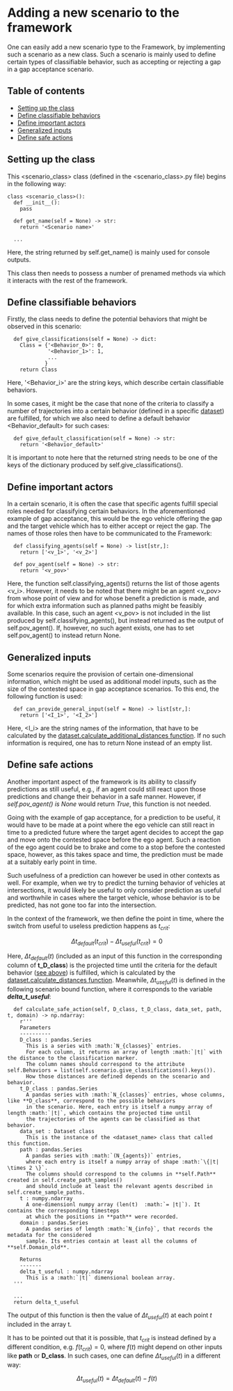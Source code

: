 # Adding a new scenario to the framework
One can easily add a new scenario type to the Framework, by implementing such a scenario as a new class. Such a scenario is mainly used to define certain types of classifiable behavior, such as accepting or rejecting a gap in a gap acceptance scenario.

## Table of contents
- [Setting up the class](#setting-up-the-class)
- [Define classifiable behaviors](#define-classifiable-behaviors)
- [Define important actors](#define-important-actors)
- [Generalized inputs](#generalized-inputs)
- [Define safe actions](#define-safe-actions)


## Setting up the class

This <scenario_class> class (defined in the <scenario_class>.py file) begins in the following way:
```
class <scenario_class>():
  def __init__():
    pass

  def get_name(self = None) -> str:
    return '<Scenario name>'

  ...
```
Here, the string returned by self.get_name() is mainly used for console outputs.

This class then needs to possess a number of prenamed methods via which it interacts with the rest of the framework.

## Define classifiable behaviors
Firstly, the class needs to define the potential behaviors that might be observed in this scenario:
```
  def give_classifications(self = None) -> dict:
    Class = {'<Behavior_0>': 0,
             '<Behavior_1>': 1,
             ...
            }
    return Class
```
Here, '<Behavior_i>' are the string keys, which describe certain classifiable behaviors.

In some cases, it might be the case that none of the criteria to classify a number of trajectories into a certain behavior (defined in a specific [dataset](https://github.com/julianschumann/General-Framework/tree/main/Framework/Data_sets)) are fulfilled, for which we also need to define a default behavior <Behavior_default> for such cases:
```
  def give_default_classification(self = None) -> str:
    return '<Behavior_default>'
```
It is important to note here that the returned string needs to be one of the keys of the dictionary produced by self.give_classifications().

## Define important actors
In a certain scenario, it is often the case that specific agents fulfill special roles needed for classifying certain behaviors. In the aforementioned example of gap acceptance, this would be 
the ego vehicle offering the gap and the target vehicle which has to either accept or reject the gap.
The names of those roles then have to be communicated to the Framework:
```
  def classifying_agents(self = None) -> list[str,]:
    return ['<v_1>', '<v_2>']

  def pov_agent(self = None) -> str:
    return '<v_pov>'
```
Here, the function self.classifying_agents() returns the list of those agents <v_i>. However, it needs to be noted that there might be an agent <v_pov> from whose point of view and for whose benefit a prediction is made, and for which extra information such as planned paths might be feasibly available.
In this case, such an agent <v_pov> is not included in the list produced by self.classifying_agents(), but instead returned as the output of self.pov_agent(). If, however, no such agent exists, one has to set self.pov_agent() to instead return None.

## Generalized inputs
Some scenarios require the provision of certain one-dimensional information, which might be used as additional model inputs, such as the size of the contested space in gap acceptance scenarios.
To this end, the following function is used:
```
  def can_provide_general_input(self = None) -> list[str,]:
    return ['<I_1>', '<I_2>']
```
Here, <I_i> are the string names of the information, that have to be calculated by the [dataset.calculate_additional_distances function](https://github.com/julianschumann/General-Framework/blob/main/Framework/Data_sets/data_set_template.py). If no such information is required, one has to return None instead of an empty list.

## Define safe actions
Another important aspect of the framework is its ability to classify predictions as still useful, e.g., if an agent could still react upon those predictions and change their behavior in a safe manner. However, if *self.pov_agent() is None* would return *True*, this function is not needed.

Going with the example of gap acceptance, for a prediction to be useful, it would have to be made at a point where the ego vehicle can still react in time to a predicted future where the target agent decides to accept the gap and move onto the contested space before the ego agent. Such a reaction of the ego agent could be to brake and come to a stop before the contested space, however, as this takes space and time, the prediction must be made at a suitably early point in time. 

Such usefulness of a prediction can however be used in other contexts as well. For example, when we try to predict the turning behavior of vehicles at intersections, it would likely be useful to only consider prediction as useful and worthwhile in cases where the target vehicle, whose behavior is to be predicted, has not gone too far into the intersection.

In the context of the framework, we then define the point in time, where the switch from useful to useless prediction happens as $t_{crit}$:

$$ \Delta t_{default}(t_{crit}) - \Delta t_{useful} (t_{crit}) = 0 $$

Here, $\Delta t_{default}(t)$ (included as an input of this function in the corresponding column of **t_D_class**) is the projected time until the criteria for the default behavior ([see above](#define-classifiable-behaviors)) is fulfilled, which is calculated by the [dataset.calculate_distances function](https://github.com/julianschumann/General-Framework/blob/main/Framework/Data_sets/data_set_template.py). Meanwhile, $\Delta t_{useful}(t)$ is defined in the following scenario bound function, where it corresponds to the variable ***delta_t_useful***:

```
  def calculate_safe_action(self, D_class, t_D_class, data_set, path, t, domain) -> np.ndarray:
    r'''
    Parameters
    ----------
    D_class : pandas.Series
      This is a series with :math:`N_{classes}` entries.
      For each column, it returns an array of length :math:`|t|` with the distance to the classification marker.
      The column names should correspond to the attribute self.Behaviors = list(self.scenario.give_classifications().keys()). 
      How those distances are defined depends on the scenario and behavior.
    t_D_class : pandas.Series
      A pandas series with :math:`N_{classes}` entries, whose columns, like **D_class**, correspond to the possible behaviors
      in the scenario. Here, each entry is itself a numpy array of length :math:`|t|`, which contains the projected time until
      the trajectories of the agents can be classified as that behavior.
    data_set : Dataset class
      This is the instance of the <dataset_name> class that called this function.
    path : pandas.Series
      A pandas series with :math:`(N_{agents})` entries,
      where each entry is itself a numpy array of shape :math:`\{|t| \times 2 \}`.
      The columns should correspond to the columns in **self.Path** created in self.create_path_samples()
      and should include at least the relevant agents described in self.create_sample_paths.
    t : numpy.ndarray
      A one-dimensionl numpy array (len(t)  :math:`= |t|`). It contains the corresponding timesteps 
      at which the positions in **path** were recorded.
    domain : pandas.Series
      A pandas series of length :math:`N_{info}`, that records the metadata for the considered
      sample. Its entries contain at least all the columns of **self.Domain_old**. 

    Returns
    -------
    delta_t_useful : numpy.ndarray
      This is a :math:`|t|` dimensional boolean array.
  '''

  ...
  return delta_t_useful
```

The output of this function is then the value of $\Delta t_{useful}(t)$ at each point $t$ included in the array t.

It has to be pointed out that it is possible, that $t_{crit}$ is instead defined by a different condition, e.g. $f(t_{crit}) = 0$, where
$f(t)$ might depend on other inputs like **path** or **D_class**. In such cases, one can define $\Delta t_{useful}(t)$ in a 
different way:

$$ \Delta t_{useful}(t) = \Delta t_{default}(t) - f(t) $$






